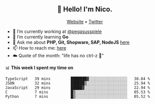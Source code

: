 <h2 align="center">👋 Hello! I'm Nico.</h2>
<p align="center">
  <a href="https://gruselhaus.com">Website</a> •
  <a href="https://twitter.com/NicoFinkernagel">Twitter</a>
</p>


- 🔭 I’m currently working at [@pegasusspiele](https://pegasus.de/en)
- 🌱 I’m currently learning **Go**
- 💬 Ask me about **PHP, Git, Shopware, SAP, NodeJS** [here](https://github.com/gruselhaus/gruselhaus/issues)
- 📫 How to reach me: [here](https://github.com/gruselhaus/gruselhaus/issues)
- ☁️ Quote of the month: "life has no ctrl-z 🌴"

📊 **This week I spent my time on**
<!--START_SECTION:waka-->
```text
TypeScript   39 mins         ███████▓░░░░░░░░░░░░░░░░░   30.84 % 
JSON         32 mins         ██████▒░░░░░░░░░░░░░░░░░░   25.94 % 
JavaScript   29 mins         █████▓░░░░░░░░░░░░░░░░░░░   22.94 % 
C            7 mins          █▒░░░░░░░░░░░░░░░░░░░░░░░   05.53 % 
Python       7 mins          █▒░░░░░░░░░░░░░░░░░░░░░░░   05.52 % 
```
<!--END_SECTION:waka-->
